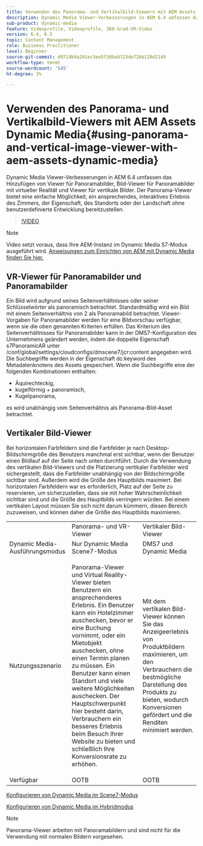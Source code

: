 ```yaml
---
title: Verwenden des Panorama- und Vertikalbild-Viewers mit AEM Assets Dynamic Media
description: Dynamic Media Viewer-Verbesserungen in AEM 6.4 umfassen das Hinzufügen von Viewer für Panoramabilder, Bild-Viewer für Panoramabilder mit virtueller Realität und Viewer für vertikale Bilder. Der Panorama-Viewer bietet eine einfache Möglichkeit, ein ansprechendes, interaktives Erlebnis des Zimmers, der Eigenschaft, des Standorts oder der Landschaft ohne benutzerdefinierte Entwicklung bereitzustellen.
sub-product: dynamic-media
feature: Videoprofile, Videoprofile, 360-Grad-VR-Video
version: 6.4, 6.5
topic: Content Management
role: Business Practitioner
level: Beginner
source-git-commit: d9714b9a291ec3ee5f3dba9723de72bb120d2149
workflow-type: tm+mt
source-wordcount: '545'
ht-degree: 3%

---
```



# Verwenden des Panorama- und Vertikalbild-Viewers mit AEM Assets Dynamic Media{#using-panorama-and-vertical-image-viewer-with-aem-assets-dynamic-media}

Dynamic Media Viewer-Verbesserungen in AEM 6.4 umfassen das Hinzufügen von Viewer für Panoramabilder, Bild-Viewer für Panoramabilder mit virtueller Realität und Viewer für vertikale Bilder. Der Panorama-Viewer bietet eine einfache Möglichkeit, ein ansprechendes, interaktives Erlebnis des Zimmers, der Eigenschaft, des Standorts oder der Landschaft ohne benutzerdefinierte Entwicklung bereitzustellen.

>[!VIDEO](https://video.tv.adobe.com/v/24156/?quality=9&learn=on)

>[!NOTE]
>
>Video setzt voraus, dass Ihre AEM-Instanz im Dynamic Media S7-Modus ausgeführt wird. [Anweisungen zum Einrichten von AEM mit Dynamic Media finden Sie hier.](https://helpx.adobe.com/de/experience-manager/6-3/assets/using/config-dynamic-fp-14410.html)

## VR-Viewer für Panoramabilder und Panoramabilder

Ein Bild wird aufgrund seines Seitenverhältnisses oder seiner Schlüsselwörter als panoramisch betrachtet. Standardmäßig wird ein Bild mit einem Seitenverhältnis von 2 als Panoramabild betrachtet. Viewer-Vorgaben für Panoramabilder werden für eine Bildvorschau verfügbar, wenn sie die oben genannten Kriterien erfüllen. Das Kriterium des Seitenverhältnisses für Panoramabilder kann in der DMS7-Konfiguration des Unternehmens geändert werden, indem die doppelte Eigenschaft s7PanoramicAR unter /conf/global/settings/cloudconfigs/dmscene7/jcr:content angegeben wird. Die Suchbegriffe werden in der Eigenschaft dc:keyword des Metadatenknotens des Assets gespeichert. Wenn die Suchbegriffe eine der folgenden Kombinationen enthalten:

* Äquirechteckig,
* kugelförmig + panoramisch,
* Kugelpanorama,

es wird unabhängig vom Seitenverhältnis als Panorama-Bild-Asset betrachtet.

## Vertikaler Bild-Viewer

Bei horizontalen Farbfeldern sind die Farbfelder je nach Desktop-Bildschirmgröße des Benutzers manchmal erst sichtbar, wenn der Benutzer einen Bildlauf auf der Seite nach unten durchführt. Durch die Verwendung des vertikalen Bild-Viewers und die Platzierung vertikaler Farbfelder wird sichergestellt, dass die Farbfelder unabhängig von der Bildschirmgröße sichtbar sind. Außerdem wird die Größe des Hauptbilds maximiert. Bei horizontalen Farbfeldern war es erforderlich, Platz auf der Seite zu reservieren, um sicherzustellen, dass sie mit hoher Wahrscheinlichkeit sichtbar sind und die Größe des Hauptbilds verringern würden. Bei einem vertikalen Layout müssen Sie sich nicht darum kümmern, diesen Bereich zuzuweisen, und können daher die Größe des Hauptbilds maximieren.

<table> 
 <tbody>
  <tr>
   <td> </td>
   <td>Panorama- und VR-Viewer</td>
   <td>Vertikaler Bild-Viewer</td>
  </tr>
  <tr>
   <td>Dynamic Media-Ausführungsmodus</td>
   <td>Nur Dynamic Media Scene7-Modus</td>
   <td>DMS7 und Dynamic Media</td>
  </tr>
  <tr>
   <td>Nutzungsszenario </td>
   <td><p>Panorama-Viewer und Virtual Reality-Viewer bieten Benutzern ein ansprechenderes Erlebnis. Ein Benutzer kann ein Hotelzimmer auschecken, bevor er eine Buchung vornimmt, oder ein Mietobjekt auschecken, ohne einen Termin planen zu müssen. Ein Benutzer kann einen Standort und viele weitere Möglichkeiten auschecken. Der Hauptschwerpunkt hier besteht darin, Verbrauchern ein besseres Erlebnis beim Besuch Ihrer Website zu bieten und schließlich Ihre Konversionsrate zu erhöhen.</p> <p> </p> </td> 
   <td><p>Mit dem vertikalen Bild-Viewer können Sie das Anzeigeerlebnis von Produktbildern maximieren, um den Verbrauchern die bestmögliche Darstellung des Produkts zu bieten, wodurch Konversionen gefördert und die Renditen minimiert werden.</p> <p> </p> </td>
  </tr>
  <tr>
   <td>Verfügbar </td>
   <td>OOTB</td>
   <td>OOTB</td>
  </tr>
 </tbody>
</table>

[Konfigurieren von Dynamic Media im Scene7-Modus](https://helpx.adobe.com/experience-manager/6-5/assets/using/config-dms7.html)

[Konfigurieren von Dynamic Media im Hybridmodus](https://helpx.adobe.com/de/experience-manager/6-5/assets/using/config-dynamic.html)

>[!NOTE]
>
>Panorama-Viewer arbeiten mit Panoramabildern und sind nicht für die Verwendung mit normalen Bildern vorgesehen.
